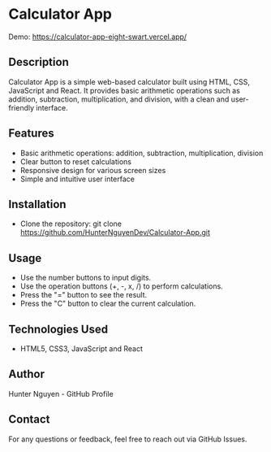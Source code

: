 # Calculator App

Demo: https://calculator-app-eight-swart.vercel.app/

## Description
Calculator App is a simple web-based calculator built using HTML, CSS, JavaScript and React. It provides basic arithmetic operations such as addition, subtraction, multiplication, and division, with a clean and user-friendly interface.

## Features

- Basic arithmetic operations: addition, subtraction, multiplication, division
- Clear button to reset calculations
- Responsive design for various screen sizes
- Simple and intuitive user interface

## Installation

- Clone the repository: git clone https://github.com/HunterNguyenDev/Calculator-App.git

## Usage

- Use the number buttons to input digits.
- Use the operation buttons (+, -, x, /) to perform calculations.
- Press the "=" button to see the result.
- Press the "C" button to clear the current calculation.

## Technologies Used

- HTML5, CSS3, JavaScript and React

## Author
Hunter Nguyen - GitHub Profile

## Contact
For any questions or feedback, feel free to reach out via GitHub Issues.

